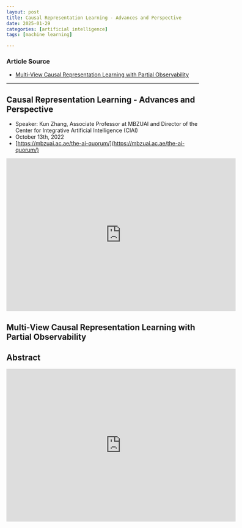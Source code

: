 ```yaml
---
layout: post
title: Causal Representation Learning - Advances and Perspective
date: 2025-01-29
categories: [artificial intelligence]
tags: [machine learning]

---
```


### Article Source


* [Multi-View Causal Representation Learning with Partial Observability](https://www.youtube.com/watch?v=u9YRxz66cMA)

---


## Causal Representation Learning - Advances and Perspective

* Speaker: Kun Zhang, Associate Professor at MBZUAI and Director of the Center for Integrative Artificial Intelligence (CIAI)
* October 13th, 2022
* [https://mbzuai.ac.ae/the-ai-quorum/](https://mbzuai.ac.ae/the-ai-quorum/)

<iframe width="600" height="400" src="https://www.youtube.com/embed/SRdlOBxKDgE?si=m4MJ7oRZUbf37_qp" title="YouTube video player" frameborder="0" allow="accelerometer; autoplay; clipboard-write; encrypted-media; gyroscope; picture-in-picture; web-share" referrerpolicy="strict-origin-when-cross-origin" allowfullscreen></iframe>

## Multi-View Causal Representation Learning with Partial Observability


## Abstract

<iframe width="600" height="400" src="https://www.youtube.com/embed/u9YRxz66cMA?si=ru16oU-6WbP-rMMr" title="YouTube video player" frameborder="0" allow="accelerometer; autoplay; clipboard-write; encrypted-media; gyroscope; picture-in-picture; web-share" referrerpolicy="strict-origin-when-cross-origin" allowfullscreen></iframe>